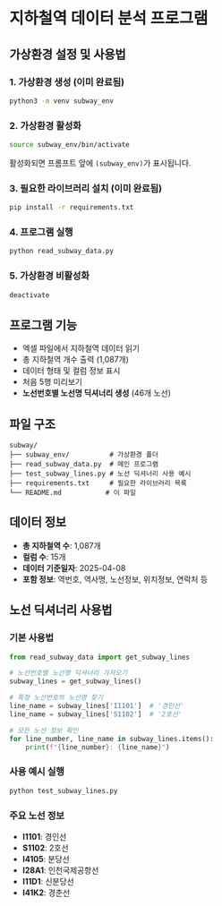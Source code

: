 # 지하철역 데이터 분석 프로그램

## 가상환경 설정 및 사용법

### 1. 가상환경 생성 (이미 완료됨)

```bash
python3 -m venv subway_env
```

### 2. 가상환경 활성화

```bash
source subway_env/bin/activate
```

활성화되면 프롬프트 앞에 `(subway_env)`가 표시됩니다.

### 3. 필요한 라이브러리 설치 (이미 완료됨)

```bash
pip install -r requirements.txt
```

### 4. 프로그램 실행

```bash
python read_subway_data.py
```

### 5. 가상환경 비활성화

```bash
deactivate
```

## 프로그램 기능

- 엑셀 파일에서 지하철역 데이터 읽기
- 총 지하철역 개수 출력 (1,087개)
- 데이터 형태 및 컬럼 정보 표시
- 처음 5행 미리보기
- **노선번호별 노선명 딕셔너리 생성** (46개 노선)

## 파일 구조

```
subway/
├── subway_env/          # 가상환경 폴더
├── read_subway_data.py  # 메인 프로그램
├── test_subway_lines.py # 노선 딕셔너리 사용 예시
├── requirements.txt     # 필요한 라이브러리 목록
└── README.md           # 이 파일
```

## 데이터 정보

- **총 지하철역 수**: 1,087개
- **컬럼 수**: 15개
- **데이터 기준일자**: 2025-04-08
- **포함 정보**: 역번호, 역사명, 노선정보, 위치정보, 연락처 등

## 노선 딕셔너리 사용법

### 기본 사용법

```python
from read_subway_data import get_subway_lines

# 노선번호별 노선명 딕셔너리 가져오기
subway_lines = get_subway_lines()

# 특정 노선번호의 노선명 찾기
line_name = subway_lines['I1101']  # '경인선'
line_name = subway_lines['S1102']  # '2호선'

# 모든 노선 정보 확인
for line_number, line_name in subway_lines.items():
    print(f"{line_number}: {line_name}")
```

### 사용 예시 실행

```bash
python test_subway_lines.py
```

### 주요 노선 정보

- **I1101**: 경인선
- **S1102**: 2호선
- **I4105**: 분당선
- **I28A1**: 인천국제공항선
- **I11D1**: 신분당선
- **I41K2**: 경춘선
